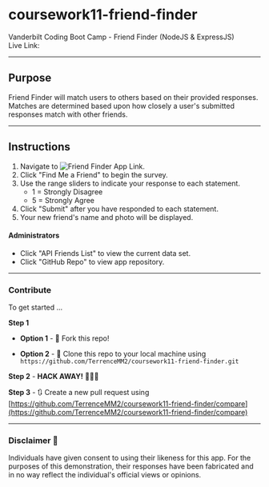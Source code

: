 # coursework11-friend-finder
Vanderbilt Coding Boot Camp - Friend Finder (NodeJS &amp; ExpressJS)  
Live Link: 

 - - - 

## Purpose  
Friend Finder will match users to others based on their provided responses. Matches are determined based upon how closely a user's submitted responses match with other friends.  

- - - 

## Instructions  

1. Navigate to ![Friend Finder App Link]().  
2. Click "Find Me a Friend" to begin the survey.  
3. Use the range sliders to indicate your response to each statement.  
   * 1 = Strongly Disagree  
   * 5 = Strongly Agree  
4. Click "Submit" after you have responded to each statement.  
5. Your new friend's name and photo will be displayed.  

#### Administrators  

* Click "API Friends List" to view the current data set.  
* Click "GitHub Repo" to view app repository.  

- - - 

### Contribute  

To get started ...

**Step 1**

- **Option 1** - 🍴 Fork this repo!

- **Option 2** - 👯 Clone this repo to your local machine using `https://github.com/TerrenceMM2/coursework11-friend-finder.git`

**Step 2** - **HACK AWAY!** 🔨🔨🔨

**Step 3** - 🔃 Create a new pull request using [https://github.com/TerrenceMM2/coursework11-friend-finder/compare](https://github.com/TerrenceMM2/coursework11-friend-finder/compare)  

- - - 

### Disclaimer 📜
Individuals have given consent to using their likeness for this app. For the purposes of this demonstration, their responses have been fabricated and in no way reflect the individual's official views or opinions.

